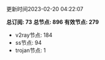 更新时间2023-02-20 04:22:07

**总订阅: 73**
**总节点: 896**
**有效节点: 279**
- v2ray节点: 184
- ss节点: 94
- trojan节点: 1
